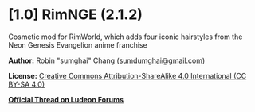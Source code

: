 # [1.0] RimNGE (2.1.2)
Cosmetic mod for RimWorld, which adds four iconic hairstyles from the Neon Genesis Evangelion anime franchise

**Author:** Robin "sumghai" Chang (sumdumghai@gmail.com)

**License:** [Creative Commons Attribution-ShareAlike 4.0 International (CC BY-SA 4.0)](http://www.creativecommons.org/licenses/by-sa/4.0/)

[**Official Thread on Ludeon Forums**](https://ludeon.com/forums/index.php?topic=41507.0)
